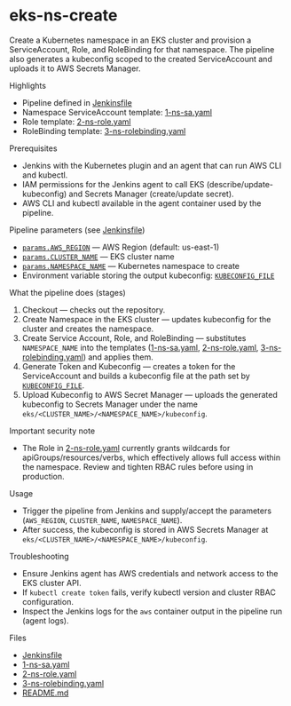 # eks-ns-create

Create a Kubernetes namespace in an EKS cluster and provision a ServiceAccount, Role, and RoleBinding for that namespace. The pipeline also generates a kubeconfig scoped to the created ServiceAccount and uploads it to AWS Secrets Manager.

Highlights
- Pipeline defined in [Jenkinsfile](Jenkinsfile)
- Namespace ServiceAccount template: [1-ns-sa.yaml](1-ns-sa.yaml)
- Role template: [2-ns-role.yaml](2-ns-role.yaml)
- RoleBinding template: [3-ns-rolebinding.yaml](3-ns-rolebinding.yaml)

Prerequisites
- Jenkins with the Kubernetes plugin and an agent that can run AWS CLI and kubectl.
- IAM permissions for the Jenkins agent to call EKS (describe/update-kubeconfig) and Secrets Manager (create/update secret).
- AWS CLI and kubectl available in the agent container used by the pipeline.

Pipeline parameters (see [Jenkinsfile](Jenkinsfile))
- [`params.AWS_REGION`](Jenkinsfile) — AWS Region (default: us-east-1)
- [`params.CLUSTER_NAME`](Jenkinsfile) — EKS cluster name
- [`params.NAMESPACE_NAME`](Jenkinsfile) — Kubernetes namespace to create
- Environment variable storing the output kubeconfig: [`KUBECONFIG_FILE`](Jenkinsfile)

What the pipeline does (stages)
1. Checkout — checks out the repository.
2. Create Namespace in the EKS cluster — updates kubeconfig for the cluster and creates the namespace.
3. Create Service Account, Role, and RoleBinding — substitutes `NAMESPACE_NAME` into the templates ([1-ns-sa.yaml](1-ns-sa.yaml), [2-ns-role.yaml](2-ns-role.yaml), [3-ns-rolebinding.yaml](3-ns-rolebinding.yaml)) and applies them.
4. Generate Token and Kubeconfig — creates a token for the ServiceAccount and builds a kubeconfig file at the path set by [`KUBECONFIG_FILE`](Jenkinsfile).
5. Upload Kubeconfig to AWS Secret Manager — uploads the generated kubeconfig to Secrets Manager under the name `eks/<CLUSTER_NAME>/<NAMESPACE_NAME>/kubeconfig`.

Important security note
- The Role in [2-ns-role.yaml](2-ns-role.yaml) currently grants wildcards for apiGroups/resources/verbs, which effectively allows full access within the namespace. Review and tighten RBAC rules before using in production.

Usage
- Trigger the pipeline from Jenkins and supply/accept the parameters (`AWS_REGION`, `CLUSTER_NAME`, `NAMESPACE_NAME`).
- After success, the kubeconfig is stored in AWS Secrets Manager at `eks/<CLUSTER_NAME>/<NAMESPACE_NAME>/kubeconfig`.

Troubleshooting
- Ensure Jenkins agent has AWS credentials and network access to the EKS cluster API.
- If `kubectl create token` fails, verify kubectl version and cluster RBAC configuration.
- Inspect the Jenkins logs for the `aws` container output in the pipeline run (agent logs).

Files
- [Jenkinsfile](Jenkinsfile)
- [1-ns-sa.yaml](1-ns-sa.yaml)
- [2-ns-role.yaml](2-ns-role.yaml)
- [3-ns-rolebinding.yaml](3-ns-rolebinding.yaml)
- [README.md](README.md)
